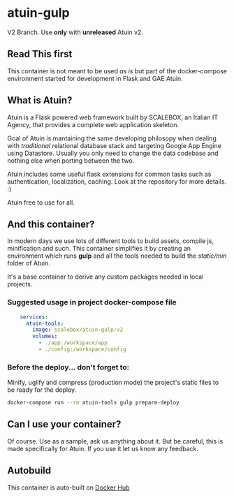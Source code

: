 # atuin-gulp

V2 Branch. Use **only** with **unreleased** Atuin v2.

## Read This first

This container is not meant to be used *as is* but part of the docker-compose
environment started for development in Flask and GAE Atuin.

## What is Atuin?

Atuin is a Flask powered web framework built by SCALEBOX, an Italian IT Agency,
that provides a complete web application skeleton.

Goal of Atuin is mantaining the same developing philosopy when dealing with *traditional*
relational database stack and targeting Google App Engine using Datastore.
Usually you only need to change the data codebase and nothing else when porting between the two.

Atuin includes some useful flask extensions for common tasks such as authentication,
localization, caching. Look at the repository for more details. :)

Atuin free to use for all.

## And this container?

In modern days we use lots of different tools to build assets, compile js, minification
and such.
This container simplifies it by creating an environment which runs **gulp** and
all the tools needed to build the *static/min* folder of Atuin.

It's a base container to derive any custom packages needed in local projects.

### Suggested usage in project docker-compose file

```yaml
    services:
      atuin-tools:
        image: scalebox/atuin-gulp:v2
        volumes:
          - ./app:/workspace/app
          - ./config:/workspace/config
```

### Before the deploy... don't forget to:

Minify, uglify and compress (production mode) the project's static files to be ready for the deploy.

```bash
docker-compose run --rm atuin-tools gulp prepare-deploy
```

## Can I use your container?

Of course. Use as a sample, ask us anything about it. But be careful, this is
made specifically for Atuin.
If you use it let us know any feedback.

## Autobuild

This container is auto-built on [Docker Hub](https://hub.docker.com/r/scalebox/atuin-gulp/)
